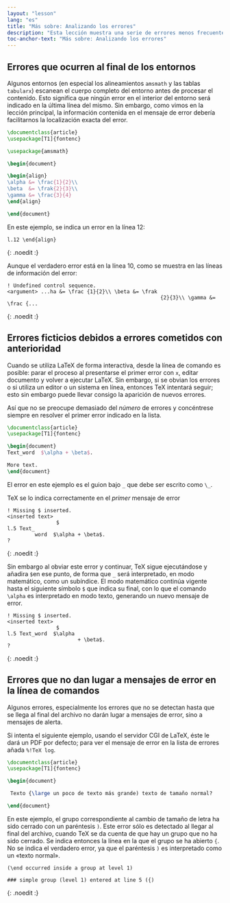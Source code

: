 ```yaml
---
layout: "lesson"
lang: "es"
title: "Más sobre: Analizando los errores"
description: "Esta lección muestra una serie de errores menos frecuentes en LaTeX y explica los errores encadenados y los errores silenciosos."
toc-anchor-text: "Más sobre: Analizando los errores"
---
```


## Errores que ocurren al final de los entornos

Algunos entornos (en especial los alineamientos `amsmath` y las tablas `tabularx`)
escanean el cuerpo completo del entorno antes de procesar el contenido. Esto significa que
ningún error en el interior del entorno será indicado en la última línea del mismo. Sin embargo,
como vimos en la lección principal, la información contenida en el mensaje de error debería facilitarnos
la localización exacta del error.

```latex
\documentclass{article}
\usepackage[T1]{fontenc}

\usepackage{amsmath}

\begin{document}

\begin{align}
\alpha &= \frac{1}{2}\\
\beta  &= \frak{2}{3}\\
\gamma &= \frac{3}{4} 
\end{align}

\end{document}
```

En este ejemplo, se indica un error en la línea 12:

```
l.12 \end{align}
```
{: .noedit :}

Aunque el verdadero error está en la línea 10, como se muestra en las líneas
de información del error:

```
! Undefined control sequence.
<argument> ...ha &= \frac {1}{2}\\ \beta &= \frak 
                                                  {2}{3}\\ \gamma &= \frac {...
```
{: .noedit :}


## Errores ficticios debidos a errores cometidos con anterioridad

Cuando se utiliza LaTeX de forma interactiva, desde la línea de comando
es posible: parar el proceso al presentarse el primer error con `x`, editar
documento y volver a ejecutar LaTeX. Sin embargo, si se obvian los errores o
si utiliza un editor o un sistema en línea, entonces TeX intentará seguir; esto
sin embargo puede llevar consigo la aparición de nuevos errores.

Así que no se preocupe demasiado del _número_ de errores y concéntrese siempre
en resolver el primer error indicado en la lista.

```latex
\documentclass{article}
\usepackage[T1]{fontenc}

\begin{document}
Text_word  $\alpha + \beta$.

More text.
\end{document}
```

El error en este ejemplo es el guion bajo `_` que debe ser escrito como `\_`.

TeX se lo indica correctamente en el _primer_ mensaje de error

```
! Missing $ inserted.
<inserted text> 
                $
l.5 Text_
         word  $\alpha + \beta$.
?
```
{: .noedit :}

Sin embargo al obviar este error y continuar, TeX sigue ejecutándose y 
añadira `$`en ese punto, de forma que `_` será interpretado, en modo matemático, como
un subíndice. El modo matemático continúa vigente hasta el siguiente símbolo `$` que indica
su final, con lo que el comando `\alpha` es interpretado en modo texto, generando un nuevo 
mensaje de error.

```
! Missing $ inserted.
<inserted text> 
                $
l.5 Text_word  $\alpha
                       + \beta$.
? 
```
{: .noedit :}


## Errores que no dan lugar a mensajes de error en la línea de comandos

Algunos errores, especialmente los errores que no se detectan hasta que se llega al final
del archivo no darán lugar a mensajes de error, sino a mensajes de alerta.

Si intenta el siguiente ejemplo, usando el servidor CGI de LaTeX, éste le dará un PDF por defecto;
para ver el mensaje de error en la lista de errores añada `%!TeX log`.

```latex
\documentclass{article}
\usepackage[T1]{fontenc}

\begin{document}

 Texto {\large un poco de texto más grande) texto de tamaño normal?

\end{document}
```

En este ejemplo, el grupo correspondiente al cambio de tamaño de letra ha sido cerrado
con un paréntesis `)`. Este error sólo es detectado al llegar al final del archivo,
cuando TeX se da cuenta de que hay un grupo que no ha sido cerrado. Se indica entonces
la línea en la que el grupo se ha abierto `{`. No se indica el verdadero error, ya que
el paréntesis `)` es interpretado como un «texto normal».
```
(\end occurred inside a group at level 1)

### simple group (level 1) entered at line 5 ({)
```
{: .noedit :}


<script>
  window.addEventListener('load', function(){
  rlselectline('pre0',9);
  rlselectline('pre3',4);
  rlselectline('pre6',5);
  }, false);
</script>
